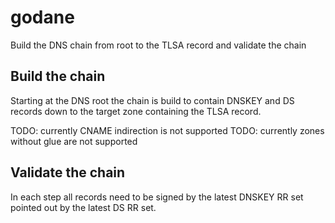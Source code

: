 # godane
Build the DNS chain from root to the TLSA record and validate the chain

## Build the chain
Starting at the DNS root the chain is build to contain DNSKEY and DS records down to the target zone containing the TLSA record.

TODO: currently CNAME indirection is not supported
TODO: currently zones without glue are not supported

## Validate the chain
In each step all records need to be signed by the latest DNSKEY RR set pointed out by the latest DS RR set.
